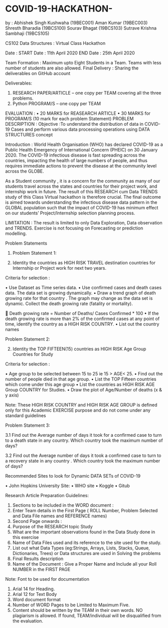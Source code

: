 # COVID-19-HACKATHON-
by : 
Abhishek Singh Kushwaha (19BEC001)
Aman Kumar (19BEC003)
Shresth Bharadia (19BCS100)
Sourav Bhagat (19BCS103)
Sutrave Krishna Sambhaji (19BCS105)

CS102 Data Structures : Virtual Class Hackathon

Date : START Date : 11th April 2020 END Date : 25th April 2020

Team Formation : Maximum upto Eight Students in a Team. Teams with less number of students are also allowed.
Final Delivery : Sharing the deliverables on GitHub account

Deliverables:
1.	RESEARCH PAPER/ARTICLE – one copy per TEAM covering all the three problems.
2.	Python PROGRAM/S – one copy per TEAM

EVALUATION :
•	20 MARKS for REASEARCH ARTICLE
•	30 MARKS for PROGRAM/S (10 mark for each problem Statement) PROBLEM DESCRIPTION :
Objective  :To  understand the distribution	of data in COVID-19 Cases and perform various data processing operations using DATA STRUCTURES concept


Introduction : World Health Organisation (WHO) has declared COVID-19 as a Public Health Emergency of International Concern (PHEIC) on 30 January 2020. The COVID-19 infectious disease is fast spreading across the countries, impacting the health of large numbers of people, and thus requires immediate actions to prevent the disease at the community level across the GLOBE.

As a Student community , it is a concern for the community as many of our students travel across the states and countries for their project work, and internship work in future. The result of this RESEARCH cum Data TRENDS study of this Class Virtual hackathon is therefore crucial. The final outcome is aimed towards understanding the infectious disease data pattern in the GLOBAL population such that the impact of COVID-19 has minimum effect on our students’ Project/Internship selection planning process.

LIMITATION  : The result is limited to only Data	Exploration, Data observation and TRENDS. Exercise is not focusing on Forecasting or prediction modelling.

Problem Statements

1.	Problem Statement 1:

1.	Identity the countries as HIGH RISK TRAVEL destination countries for Internship or Project work for next two years.

Criteria for selection :

•	Use Dataset as Time series data.
•	Use confirmed cases and death cases data. The data set is growing dynamically.
•	Draw a trend graph of death growing rate for that country . The graph may change as the data set is dynamic. Collect the death growing rate (fatality or mortality).
 
	Death growing rate = Number of Deaths/ Cases Confirmed * 100
•	If the death growing rate is more than 2% of the confirmed cases at any point of time, identify the country as a HIGH RISK COUNTRY.
•	List out the country names

Problem Statement 2:

2.	Identity the TOP FIFTEEN(15) countries as HIGH RISK Age Group Countries for Study

Criteria for selection :

•	Age group to be selected between 15 to 25 ie	15 > AGE< 25.
•	Find out the number of people died in that age group.
•	List the TOP Fifteen countries which come under this age group
•	List the countries as HIGH RISK AGE Group COUNTRY for Studies.
•	Draw the plot of Age/Number of deaths (x & y axis)

Note: These HIGH RISK COUNTRY and HIGH RISK AGE GROUP is defined only for this Academic EXERCISE purpose and do not come under any standard guidelines

Problem Statement 3:

3.1	Find out the Average number of days it took for a confirmed case to turn to a death state in any country. Which country took the maximum number of days?

3.2	Find out the Average number of days it took a confirmed case to turn to a recovery state in any country . Which country took the maximum number of days?

Recommended Sites to look for Dynamic DATA SETs of COVID-19

•	John Hopkins University Site:
•	WHO site
•	Koggle
•	Gitub
 
Research Article Preparation Guidelines:

1.	Sections to be included in the WORD document :
1.	Enter Team details in the First Page ( ROLL Number, Problem Selected and Data File names and REFERENCE names)
2.	Second Page onwards :
1.	Purpose of the RESEARCH topic Study
2.	What are the important observations found in the Data Study done in this exercise
3.	Name of Data Files used and its reference to the site used for the study.
4.	List out what Data Types (eg:Strings, Arrays, Lists, Stacks, Queue, Dictionaries, Trees) or Data structures are used in Solving the problems
5.	Final Results description
6.	Name of the Document : Give a Proper Name and Include all your Roll NUMBER in the FIRST PAGE

Note:
Font to be used for documentation
1.	Arial 14 for Heading.
2.	Arial 12 for Text Body
3.	Word document format
4.	Number of WORD Pages to be Limited to Maximum Five.
5.	Content should be written by the TEAM in their own words. NO plagiarism is allowed. If found, TEAM/individual will be disqualified from the evaluation.
